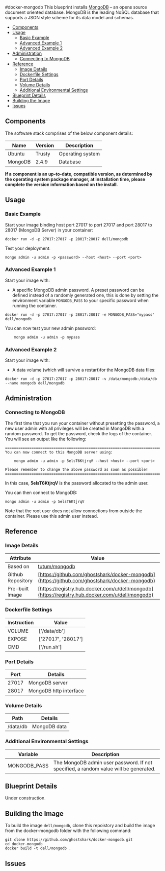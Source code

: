 #docker-mongodb
This blueprint installs [MongoDB](http://www.mongodb.org/) – an opens source document oriented database. MongoDB is the leading NoSQL database that supports a JSON style scheme for its data model and schemas.

* [Components](#components)
* [Usage](#usage)
    * [Basic Example](#basic-example)
    * [Advanced Example 1](#advanced-example-1)   
    * [Advanced Example 2](#advanced-example-2)   
* [Administration](#administration)
    * [Connecting to MongoDB](#connecting-to-mongodb)
* [Reference](#reference)
    * [Image Details](#image-details)
    * [Dockerfile Settings](#dockerfile-settings)
    * [Port Details](#port-details)
    * [Volume Details](#volume-details)
    * [Additional Environmental Settings](#additional-environmental-settings)
* [Blueprint Details](#blueprint-details)
* [Building the Image](#building-the-image)
* [Issues](#issues)

<a name="components"></a>
## Components
The software stack comprises of the below component details:

Name       | Version    | Description
-----------|------------|------------------------------
Ubuntu     | Trusty     | Operating system
MongoDB    | 2.4.9      | Database

**If a component is an up-to-date, compatible version, as determined by the operating system package manager, at installation time, please complete the version information based on the install.**

<a name="usage"></a>
## Usage

<a name="basic-example"></a>
### Basic Example
Start your image binding host port 27017 to port 27017 and port 28017 to 28017 (MongoDB Server) in your container:

```no-highlight
docker run -d -p 27017:27017 -p 28017:28017 dell/mongodb
```

Test your deployment:

```no-highlight
mongo admin -u admin -p <password> --host <host> --port <port>
```

<a name="advanced-example-1"></a>
### Advanced Example 1
Start your image with:

* A specific MongoDB admin password. A preset password can be defined instead of a randomly generated one, this is done by setting the environment variable `MONGODB_PASS` to your specific password when running the container.

```no-highlight
docker run -d -p 27017:27017 -p 28017:28017 -e MONGODB_PASS="mypass" dell/mongodb
```

You can now test your new admin password:

        mongo admin -u admin -p mypass

<a name="advanced-example-2"></a>
### Advanced Example 2
Start your image with:

* A data volume (which will survive a restart)for the MongoDB data files:

```no-highlight
docker run -d -p 27017:27017 -p 28017:28017 -v /data/mongodb:/data/db --name mongodb dell/mongodb
```

<a name="administration"></a>
## Administration

<a name="connecting-to-mongodb"></a>
### Connecting to MongoDB
The first time that you run your container without presetting the password, a new user admin with all privileges will be created in MongoDB with a random password. To get the password, check the logs of the container. You will see an output like the following:

```no-highlight
========================================================================
You can now connect to this MongoDB server using:

    mongo admin -u admin -p 5elsT6KtjrqV --host <host> --port <port>

Please remember to change the above password as soon as possible!
========================================================================
```

In this case, **5elsT6KtjrqV** is the password allocated to the admin user.

You can then connect to MongoDB:

```no-highlight
mongo admin -u admin -p 5elsT6KtjrqV
```

Note that the root user does not allow connections from outside the container. Please use this admin user instead.

<a name="reference"></a>
## Reference

<a name="image-details"></a>
### Image Details

Attribute         | Value
------------------|------
Based on          | [tutum/mongodb](https://github.com/tutumcloud/tutum-docker-mongodb)
Github Repository | [https://github.com/ghostshark/docker-mongodb](https://github.com/ghostshark/docker-mongodb)
Pre-built Image   | [https://registry.hub.docker.com/u/dell/mongodb](https://registry.hub.docker.com/u/dell/mongodb) 

<a name="dockerfile-settings"></a>
### Dockerfile Settings

Instruction | Value
------------|------
VOLUME      | ['/data/db']
EXPOSE      | ['27017', '28017']
CMD         | ['/run.sh']

<a name="port-details"></a>
### Port Details

Port  | Details
------|--------
27017 | MongoDB server
28017 | MongoDB http interface

<a name="volume-details"></a>
### Volume Details

Path           | Details
---------------|--------
/data/db       | MongoDB data

<a name="additional-environmental-settings"></a>
### Additional Environmental Settings

Variable     | Description
-------------|------------
MONGODB_PASS | The MongoDB admin user password. If not specified, a random value will be generated.

<a name="blueprint-details"></a>
## Blueprint Details
Under construction.

<a name="building-the-image"></a>
## Building the Image
To build the image `dell/mongodb`, clone this repoistory and build the image from the docker-mongodb folder with the following command:

```no-highlight
git clone https://github.com/ghostshark/docker-mongodb.git
cd docker-mongodb
docker build -t dell/mongodb .
```
<a name="issues"></a>
## Issues
